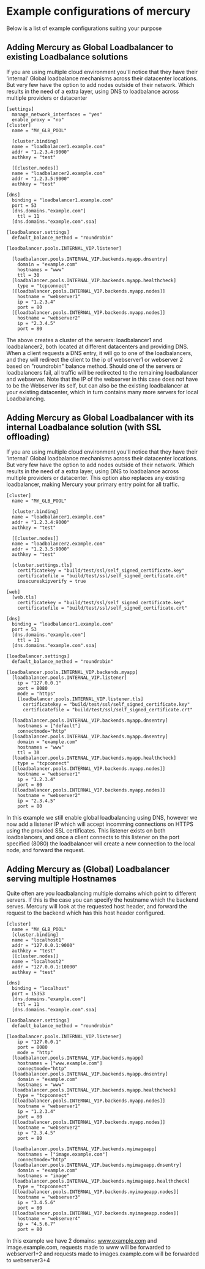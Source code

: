 # Example configurations of mercury

Below is a list of example configurations suiting your purpose

## Adding Mercury as Global Loadbalancer to existing Loadbalance solutions
If you are using multiple cloud environment you'll notice that they have their 'internal' Global loadbalance mechanisms across their datacenter locations. But very few have the option to add nodes outside of their network. Which results in the need of a extra layer, using DNS to loadbalance across multiple providers or datacenter

```
[settings]
  manage_network_interfaces = "yes"
  enable_proxy = "no"
[cluster]
  name = "MY_GLB_POOL"

  [cluster.binding]
  name = "loadbalancer1.example.com"
  addr = "1.2.3.4:9000"
  authkey = "test"

  [[cluster.nodes]]
  name = "loadbalancer2.example.com"
  addr = "1.2.3.5:9000"
  authkey = "test"

[dns]
  binding = "loadbalancer1.example.com"
  port = 53
  [dns.domains."example.com"]
    ttl = 11
  [dns.domains."example.com".soa]

[loadbalancer.settings]
  default_balance_method = "roundrobin"

[loadbalancer.pools.INTERNAL_VIP.listener]

  [loadbalancer.pools.INTERNAL_VIP.backends.myapp.dnsentry]
    domain = "example.com"
    hostnames = "www"
    ttl = 30
  [loadbalancer.pools.INTERNAL_VIP.backends.myapp.healthcheck]
    type = "tcpconnect"
  [[loadbalancer.pools.INTERNAL_VIP.backends.myapp.nodes]]
    hostname = "webserver1"
    ip = "1.2.3.4"
    port = 80
  [[loadbalancer.pools.INTERNAL_VIP.backends.myapp.nodes]]
    hostname = "webserver2"
    ip = "2.3.4.5"
    port = 80
```
The above creates a cluster of the servers: loadbalancer1 and loadbalancer2, both located at different datacenters and providing DNS.
When a client requests a DNS entry, it will go to one of the loadbalancers, and they will redirect the client to the ip of webserver1 or webserver 2 based on "roundrobin" balance method. Should one of the servers or loadbalancers fail, all traffic will be redirected to the remaining loadbalancer and webserver.
Note that the IP of the webserver in this case does not have to be the Webserver its self, but can also be the existing loadbalancer at your existing datacenter, which in turn contains many more servers for local Loadbalancing.

## Adding Mercury as Global Loadbalancer with its internal Loadbalance solution (with SSL offloading)
If you are using multiple cloud environment you'll notice that they have their 'internal' Global loadbalance mechanisms across their datacenter locations. But very few have the option to add nodes outside of their network. Which results in the need of a extra layer, using DNS to loadbalance across multiple providers or datacenter. This option also replaces any existing loadbalancer, making Mercury your primary entry point for all traffic.

```
[cluster]
  name = "MY_GLB_POOL"

  [cluster.binding]
  name = "loadbalancer1.example.com"
  addr = "1.2.3.4:9000"
  authkey = "test"

  [[cluster.nodes]]
  name = "loadbalancer2.example.com"
  addr = "1.2.3.5:9000"
  authkey = "test"

  [cluster.settings.tls]
    certificatekey = "build/test/ssl/self_signed_certificate.key"
    certificatefile = "build/test/ssl/self_signed_certificate.crt"
    insecureskipverify = true

[web]
  [web.tls]
    certificatekey = "build/test/ssl/self_signed_certificate.key"
    certificatefile = "build/test/ssl/self_signed_certificate.crt"

[dns]
  binding = "loadbalancer1.example.com"
  port = 53
  [dns.domains."example.com"]
    ttl = 11
  [dns.domains."example.com".soa]

[loadbalancer.settings]
  default_balance_method = "roundrobin"

[loadbalancer.pools.INTERNAL_VIP.backends.myapp]
  [loadbalancer.pools.INTERNAL_VIP.listener]
    ip = "127.0.0.1"
    port = 8080
    mode = "https"
    [loadbalancer.pools.INTERNAL_VIP.listener.tls]
      certificatekey = "build/test/ssl/self_signed_certificate.key"
      certificatefile = "build/test/ssl/self_signed_certificate.crt"

  [loadbalancer.pools.INTERNAL_VIP.backends.myapp.dnsentry]
    hostnames = ["default"]
    connectmode="http"
  [loadbalancer.pools.INTERNAL_VIP.backends.myapp.dnsentry]
    domain = "example.com"
    hostnames = "www"
    ttl = 30
  [loadbalancer.pools.INTERNAL_VIP.backends.myapp.healthcheck]
    type = "tcpconnect"
  [[loadbalancer.pools.INTERNAL_VIP.backends.myapp.nodes]]
    hostname = "webserver1"
    ip = "1.2.3.4"
    port = 80
  [[loadbalancer.pools.INTERNAL_VIP.backends.myapp.nodes]]
    hostname = "webserver2"
    ip = "2.3.4.5"
    port = 80
```
In this example we still enable global loadbalancing using DNS, however we now add a listener IP which will accept incomming connections on HTTPS using the provided SSL certificates. This listener exists on both loadbalancers, and once a client connects to this listener on the port specified (8080) the loadbalancer will create a new connection to the local node, and forward the request.

## Adding Mercury as (Global) Loadbalancer serving multiple Hostnames
Quite often are you loadbalancing multiple domains which point to different servers. If this is the case you can specify the hostname which the backend serves. Mercury will look at the requested host header, and forward the request to the backend which has this host header configured.

```
[cluster]
  name = "MY_GLB_POOL"
  [cluster.binding]
  name = "localhost1"
  addr = "127.0.0.1:9000"
  authkey = "test"
  [[cluster.nodes]]
  name = "localhost2"
  addr = "127.0.0.1:10000"
  authkey = "test"

[dns]
  binding = "localhost"
  port = 15353
  [dns.domains."example.com"]
    ttl = 11
  [dns.domains."example.com".soa]

[loadbalancer.settings]
  default_balance_method = "roundrobin"

[loadbalancer.pools.INTERNAL_VIP.listener]
    ip = "127.0.0.1"
    port = 8080
    mode = "http"
  [loadbalancer.pools.INTERNAL_VIP.backends.myapp]
    hostnames = ["www.example.com"]
    connectmode="http"
  [loadbalancer.pools.INTERNAL_VIP.backends.myapp.dnsentry]
    domain = "example.com"
    hostnames = "www"
  [loadbalancer.pools.INTERNAL_VIP.backends.myapp.healthcheck]
    type = "tcpconnect"
  [[loadbalancer.pools.INTERNAL_VIP.backends.myapp.nodes]]
    hostname = "webserver1"
    ip = "1.2.3.4"
    port = 80
  [[loadbalancer.pools.INTERNAL_VIP.backends.myapp.nodes]]
    hostname = "webserver2"
    ip = "2.3.4.5"
    port = 80

  [loadbalancer.pools.INTERNAL_VIP.backends.myimageapp]
    hostnames = ["image.example.com"]
    connectmode="http"
  [loadbalancer.pools.INTERNAL_VIP.backends.myimageapp.dnsentry]
    domain = "example.com"
    hostnames = "image"
  [loadbalancer.pools.INTERNAL_VIP.backends.myimageapp.healthcheck]
    type = "tcpconnect"
  [[loadbalancer.pools.INTERNAL_VIP.backends.myimageapp.nodes]]
    hostname = "webserver3"
    ip = "3.4.5.6"
    port = 80
  [[loadbalancer.pools.INTERNAL_VIP.backends.myimageapp.nodes]]
    hostname = "webserver4"
    ip = "4.5.6.7"
    port = 80
```
In this example we have 2 domains: www.example.com and image.example.com, requests made to www will be forwarded to webserver1+2 and requests made to images.example.com will be forwarded to webserver3+4
